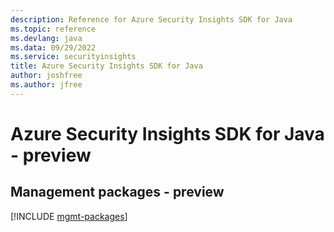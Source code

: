 ```yaml
---
description: Reference for Azure Security Insights SDK for Java
ms.topic: reference
ms.devlang: java
ms.data: 09/29/2022
ms.service: securityinsights
title: Azure Security Insights SDK for Java
author: joshfree
ms.author: jfree
---
```

# Azure Security Insights SDK for Java - preview

## Management packages - preview
[!INCLUDE [mgmt-packages](security-insights-mgmt-index.md)]